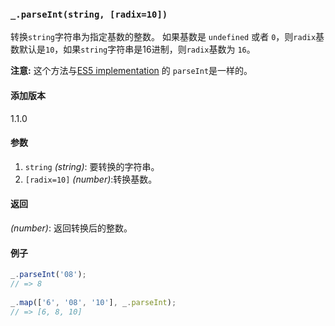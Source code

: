 ### `_.parseInt(string, [radix=10])`[​](#_parseintstring-radix10 "_parseintstring-radix10的直接链接")

转换`string`字符串为指定基数的整数。 如果基数是 `undefined` 或者 `0`，则`radix`基数默认是`10`，如果`string`字符串是16进制，则`radix`基数为 `16`。  
  
**注意:** 这个方法与[ES5 implementation](https://es5.github.io/#x15.1.2.2) 的 `parseInt`是一样的。

#### 添加版本

1.1.0

#### 参数

1.  `string` _(string)_: 要转换的字符串。
2.  `[radix=10]` _(number)_:转换基数。

#### 返回

_(number)_: 返回转换后的整数。

#### 例子

```js
_.parseInt('08');
// => 8
 
_.map(['6', '08', '10'], _.parseInt);
// => [6, 8, 10]

```